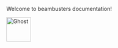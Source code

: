 Welcome to beambusters documentation!



<img src="https://em-content.zobj.net/source/apple/237/ghost_1f47b.png" width="64" height="64" alt="Ghost">
